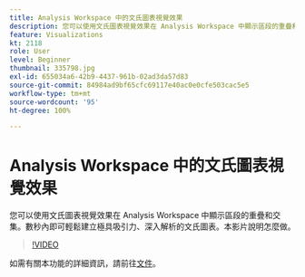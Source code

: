 ```yaml
---
title: Analysis Workspace 中的文氏圖表視覺效果
description: 您可以使用文氏圖表視覺效果在 Analysis Workspace 中顯示區段的重疊和交集。數秒內即可輕鬆建立極具吸引力、深入解析的文氏圖表。本影片說明怎麼做。
feature: Visualizations
kt: 2118
role: User
level: Beginner
thumbnail: 335798.jpg
exl-id: 655034a6-42b9-4437-961b-02ad3da57d83
source-git-commit: 84984ad9bf65cfc69117e40ac0e0cfe503cac5e5
workflow-type: tm+mt
source-wordcount: '95'
ht-degree: 100%

---
```


# Analysis Workspace 中的文氏圖表視覺效果

您可以使用文氏圖表視覺效果在 Analysis Workspace 中顯示區段的重疊和交集。數秒內即可輕鬆建立極具吸引力、深入解析的文氏圖表。本影片說明怎麼做。

>[!VIDEO](https://video.tv.adobe.com/v/335798/?quality=12&learn=on)

如需有關本功能的詳細資訊，請前往[文件](https://experienceleague.adobe.com/docs/analytics/analyze/analysis-workspace/visualizations/venn.html?lang=zh-Hant)。

